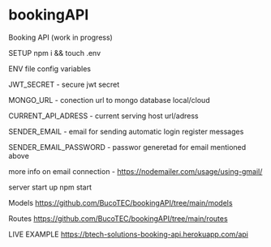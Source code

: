 # bookingAPI

Booking API (work in progress)

SETUP
npm i && touch .env

ENV file config variables

JWT_SECRET - secure jwt secret

MONGO_URL - conection url to mongo database local/cloud

CURRENT_API_ADRESS - current serving host url/adress

SENDER_EMAIL - email for sending automatic login register messages

SENDER_EMAIL_PASSWORD - passwor generetad for email mentioned above

more info on email connection - https://nodemailer.com/usage/using-gmail/ 

server start up 
npm start  


Models
https://github.com/BucoTEC/bookingAPI/tree/main/models

Routes
https://github.com/BucoTEC/bookingAPI/tree/main/routes


LIVE EXAMPLE
https://btech-solutions-booking-api.herokuapp.com/api

